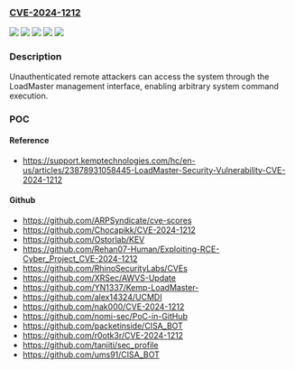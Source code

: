### [CVE-2024-1212](https://cve.mitre.org/cgi-bin/cvename.cgi?name=CVE-2024-1212)
![](https://img.shields.io/static/v1?label=Product&message=LoadMaster&color=blue)
![](https://img.shields.io/static/v1?label=Version&message=7.2.48.1%20&color=brightgreen)
![](https://img.shields.io/static/v1?label=Version&message=7.2.54.0%20&color=brightgreen)
![](https://img.shields.io/static/v1?label=Version&message=7.2.55.0%20&color=brightgreen)
![](https://img.shields.io/static/v1?label=Vulnerability&message=CWE-78%20Improper%20Neutralization%20of%20Special%20Elements%20used%20in%20an%20OS%20Command%20('OS%20Command%20Injection')&color=brightgreen)

### Description

Unauthenticated remote attackers can access the system through the LoadMaster management interface, enabling arbitrary system command execution.

### POC

#### Reference
- https://support.kemptechnologies.com/hc/en-us/articles/23878931058445-LoadMaster-Security-Vulnerability-CVE-2024-1212

#### Github
- https://github.com/ARPSyndicate/cve-scores
- https://github.com/Chocapikk/CVE-2024-1212
- https://github.com/Ostorlab/KEV
- https://github.com/Rehan07-Human/Exploiting-RCE-Cyber_Project_CVE-2024-1212
- https://github.com/RhinoSecurityLabs/CVEs
- https://github.com/XRSec/AWVS-Update
- https://github.com/YN1337/Kemp-LoadMaster-
- https://github.com/alex14324/UCMDI
- https://github.com/nak000/CVE-2024-1212
- https://github.com/nomi-sec/PoC-in-GitHub
- https://github.com/packetinside/CISA_BOT
- https://github.com/r0otk3r/CVE-2024-1212
- https://github.com/tanjiti/sec_profile
- https://github.com/ums91/CISA_BOT

